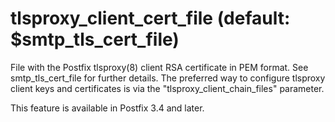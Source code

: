 # tlsproxy_client_cert_file (default: $smtp_tls_cert_file)
 File with the Postfix tlsproxy(8) client RSA certificate in PEM
format. See smtp\_tls\_cert\_file for further details. The preferred way
to configure tlsproxy client keys and certificates is via the
"tlsproxy\_client\_chain\_files" parameter. 


 This feature is available in Postfix 3.4 and later. 


